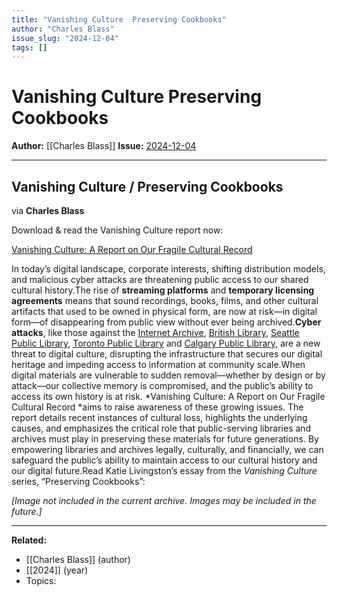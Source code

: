 ```yaml
---
title: "Vanishing Culture  Preserving Cookbooks"
author: "Charles Blass"
issue_slug: "2024-12-04"
tags: []
---
```


# Vanishing Culture  Preserving Cookbooks

**Author:** [[Charles Blass]]
**Issue:** [2024-12-04](https://plex.collectivesensecommons.org/2024-12-04/)

---

## Vanishing Culture / Preserving Cookbooks
via **Charles Blass**

Download & read the Vanishing Culture report now:

[Vanishing Culture: A Report on Our Fragile Cultural Record](https://archive.org/details/vanishing-culture-report )

In today’s digital landscape, corporate interests, shifting distribution models, and malicious cyber attacks are threatening public access to our shared cultural history.The rise of **streaming platforms** and **temporary licensing agreements** means that sound recordings, books, films, and other cultural artifacts that used to be owned in physical form, are now at risk—in digital form—of disappearing from public view without ever being archived.**Cyber attacks**, like those against the [Internet Archive](https://www.theverge.com/2024/10/14/24269741/internet-archive-online-read-only-data-breach-outage), [British Library](https://www.bl.uk/cyber-incident/), [Seattle Public Library](https://www.seattletimes.com/seattle-news/seattle-public-library-still-reeling-from-may-cyberattack/), [Toronto Public Library](https://www.cbc.ca/news/canada/toronto/toronto-library-ransomware-recovery-1.7126412) and [Calgary Public Library](https://www.cbc.ca/news/canada/calgary/calgary-public-library-investigation-cyberattack-1.7353097), are a new threat to digital culture, disrupting the infrastructure that secures our digital heritage and impeding access to information at community scale.When digital materials are vulnerable to sudden removal—whether by design or by attack—our collective memory is compromised, and the public’s ability to access its own history is at risk. *Vanishing Culture: A Report on Our Fragile Cultural Record *aims to raise awareness of these growing issues. The report details recent instances of cultural loss, highlights the underlying causes, and emphasizes the critical role that public-serving libraries and archives must play in preserving these materials for future generations. By empowering libraries and archives legally, culturally, and financially, we can safeguard the public’s ability to maintain access to our cultural history and our digital future.Read Katie Livingston’s essay from the *Vanishing Culture* series, “Preserving Cookbooks”:

*[Image not included in the current archive. Images may be included in the future.]*

---

**Related:**
- [[Charles Blass]] (author)
- [[2024]] (year)
- Topics: 

